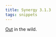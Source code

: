 ```yaml
---
title: Synergy 3.1.3
tags: snippets
---
```


[Out](http://typechecked.net/a/news/archives/2007/06/synergy_313_rel.php) in the wild.
